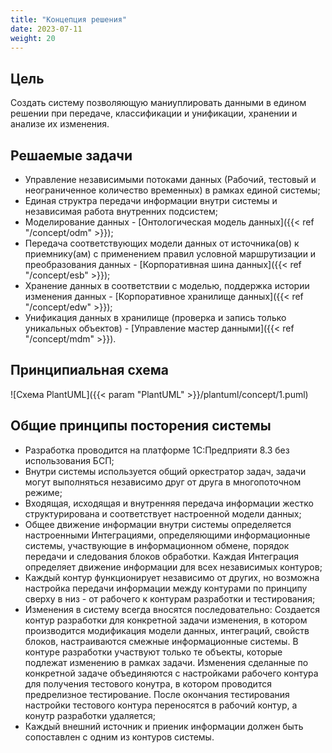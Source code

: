 ```yaml
---
title: "Концепция решения"
date: 2023-07-11
weight: 20
---
```

## Цель

Создать систему позволяющую маниуплировать данными в едином решении при передаче, классификации и унификации, хранении и анализе их изменения.

## Решаемые задачи

- Управление независимыми потоками данных (Рабочий, тестовый и неограниченное количество временных) в рамках единой системы;
- Единая структра передачи информации внутри системы и независимая работа внутренних подсистем;
- Моделирование данных - [Онтологическая модель данных]({{< ref "/concept/odm" >}});
- Передача соответствующих модели данных от источника(ов) к приемнику(ам) с применением правил условной маршрутизации и преобразования данных - [Корпоративная шина данных]({{< ref "/concept/esb" >}});
- Хранение данных в соответствии с моделью, поддержка истории изменения данных - [Корпоративное хранилище данных]({{< ref "/concept/edw" >}});
- Унификация данных в хранилище (проверка и запись только уникальных объектов) - [Управление мастер данными]({{< ref "/concept/mdm" >}}).

## Принципиальная схема

![Схема PlantUML]({{< param "PlantUML" >}}/plantuml/concept/1.puml)

## Общие принципы посторения системы

- Разработка проводится на платформе 1С:Предприяти 8.3 без использования БСП;
- Внутри системы используется общий оркестратор задач, задачи могут выполняться независимо друг от друга в многопоточном режиме;
- Входящая, исходящая и внутренняя передача информации жестко структурирована и соответствует настроенной модели данных;
- Общее движение информации внутри системы определяется настроенными Интеграциями, определяющими информационные системы, участвующие в информационном обмене, порядок передачи и следования блоков обработки. Каждая Интеграция определяет движение информации для всех независимых контуров;
- Каждый контур функционирует независимо от других, но возможна настройка передачи информации между контурами по принципу сверху в низ - от рабочего к контурам разработки и тестирования;
- Изменения в систему всегда вносятся последовательно: Создается контур разработки для конкретной задачи изменения, в котором производится модификация модели данных, интеграций, свойств блоков, настраиваются смежные информационные системы. В контуре разработки участвуют только те объекты, которые подлежат изменению в рамках задачи. Изменения сделанные по конкретной задаче объединяются с настройками рабочего контура для получения тестового конутра, в котором проводится предрелизное тестирование. После окончания тестирования настройки тестового контура переносятся в рабочий контур, а конутр разработки удаляется;
- Каждый внешний источник и приеник информации должен быть сопоставлен с одним из контуров системы.
